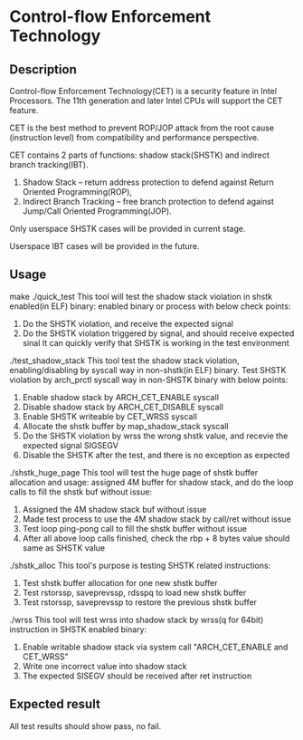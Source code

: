# Control-flow Enforcement Technology

## Description
Control-flow Enforcement Technology(CET) is a security feature in Intel
Processors. The 11th generation and later Intel CPUs will support the CET
feature.

CET is the best method to prevent ROP/JOP attack from the root cause
(instruction level) from compatibility and performance perspective.

CET contains 2 parts of functions: shadow stack(SHSTK) and indirect branch
tracking(IBT).

1. Shadow Stack – return address protection to defend against Return Oriented
   Programming(ROP),
2. Indirect Branch Tracking – free branch protection to defend against
   Jump/Call Oriented Programming(JOP).

Only userspace SHSTK cases will be provided in current stage.

Userspace IBT cases will be provided in the future.

## Usage
make
./quick_test
This tool will test the shadow stack violation in shstk enabled(in ELF) binary:
enabled binary or process with below check points:
1. Do the SHSTK violation, and receive the expected signal
2. Do the SHSTK violation triggered by signal, and should receive expected sinal
   It can quickly verify that SHSTK is working in the test environment

./test_shadow_stack
This tool test the shadow stack violation, enabling/disabling by syscall way
in non-shstk(in ELF) binary.
Test SHSTK violation by arch_prctl syscall way in non-SHSTK binary with below
points:
1. Enable shadow stack by ARCH_CET_ENABLE syscall
2. Disable shadow stack by ARCH_CET_DISABLE syscall
3. Enable SHSTK writeable by CET_WRSS syscall
4. Allocate the shstk buffer by map_shadow_stack syscall
5. Do the SHSTK violation by wrss the wrong shstk value, and recevie the
   expected signal SIGSEGV
6. Disable the SHSTK after the test, and there is no exception as expected

./shstk_huge_page
This tool will test the huge page of shstk buffer allocation and usage:
assigned 4M buffer for shadow stack, and do the loop calls to fill the shstk
buf without issue:
1. Assigned the 4M shadow stack buf without issue
2. Made test process to use the 4M shadow stack by call/ret without issue
3. Test loop ping-pong call to fill the shstk buffer without issue
4. After all above loop calls finished, check the rbp + 8 bytes value should
   same as SHSTK value

./shstk_alloc
This tool's purpose is testing SHSTK related instructions:
1. Test shstk buffer allocation for one new shstk buffer
2. Test rstorssp, saveprevssp, rdsspq to load new shstk buffer
3. Test rstorssp, saveprevssp to restore the previous shstk buffer

./wrss
This tool will test wrss into shadow stack by wrss(q for 64bit) instruction in
SHSTK enabled binary:
1. Enable writable shadow stack via system call "ARCH_CET_ENABLE and CET_WRSS"
2. Write one incorrect value into shadow stack
3. The expected SISEGV should be received after ret instruction

## Expected result
All test results should show pass, no fail.
